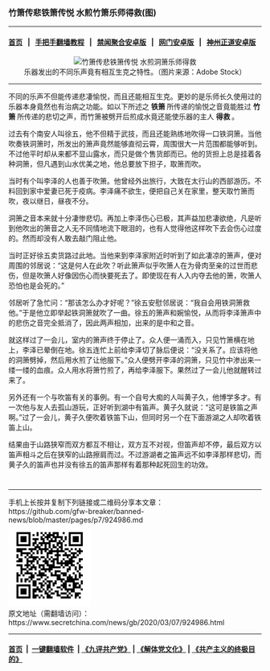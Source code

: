 ### 竹箫传悲铁箫传悦 水煎竹箫乐师得救(图)
------------------------

#### [首页](https://github.com/gfw-breaker/banned-news/blob/master/README.md) &nbsp;&nbsp;|&nbsp;&nbsp; [手把手翻墙教程](https://github.com/gfw-breaker/guides/wiki) &nbsp;&nbsp;|&nbsp;&nbsp; [禁闻聚合安卓版](https://github.com/gfw-breaker/bn-android) &nbsp;&nbsp;|&nbsp;&nbsp; [网门安卓版](https://github.com/oGate2/oGate) &nbsp;&nbsp;|&nbsp;&nbsp; [神州正道安卓版](https://github.com/SzzdOgate/update) 



<div class="article_right" style="fone-color:#000">
 <p style="text-align:center">
  <img alt="竹箫传悲铁箫传悦  水煎洞箫乐师得救" src="//img3.secretchina.com/pic/2020/3-3/p2639931a555913846-ss.jpg" style="height:337px; width:600px"/>
  <br>
   乐器发出的不同乐声竟有相互生克之特性。（图片来源：Adobe Stock）
   <span id="hideid" name="hideid" style="color:red;display:none;">
    <span href="https://www.secretchina.com">
    </span>
   </span>
  </br>
 </p>
 <div id="txt-mid1-t21-2017">
  

---


  </div>
 </div>
 <p>
  不同的乐声不但能传递悲凄愉悦，而且还能相互生克。更妙的是乐师长久使用过的乐器本身竟然也有治病之功能。如以下所述之
  <strong>
   铁箫
  </strong>
  所传递的愉悦之音竟能胜过
  <strong>
   竹箫
  </strong>
  所传递的悲切之声，而竹箫被劈开后煎成水竟还能使乐器的主人
  <strong>
   <span href="https://www.secretchina.com/news/gb/tag/得救" target="_blank">
    得救
   </span>
  </strong>
  。
  <span id="hideid" name="hideid" style="color:red;display:none;">
   <span href="https://www.secretchina.com">
   </span>
  </span>
 </p>
 <p>
  过去有个南安人叫徐五，他不但精于武技，而且还能熟练地吹得一口铁洞箫。当他吹奏铁洞箫时，所发出的箫声竟然能够直彻云霄，周围很大一片范围都能够听到。不过他平时却从来都不显山露水，而只是做个售货郎而已。他的货担上总是挂着各种洞箫，但凡遇到山水优美之地，他总要放下担子，取箫而吹。
 </p>
 <p>
  当时有个叫李泽的人也善于吹箫。他曾经外出旅行，大致在太行山的西部游历。不料回到家中爱妻已死于疫病。李泽痛不欲生，便把自己关在家里，整天取竹箫而吹，夜以继日，昼夜不分。
 </p>
 <p>
  洞箫之音本来就十分凄惨悲切。再加上李泽伤心已极，其声益加悲凄欲绝，凡是听到他吹出的箫音之人无不同情地流下眼泪的，也有人觉得他这样吹下去会伤心过度的。然而却没有人敢去敲门阻止他。
 </p>
 <p>
  当时正好徐五卖货路过此地。当他来到李泽家附近时听到了如此凄凉的箫声，便对周围的邻居说：“这是何人在此吹？听此箫声似乎吹箫人在为骨肉至亲的过世而悲伤，但是吹箫人好像因伤心而快要死去了。即使现在有人入内夺去他的箫，吹箫人恐怕也是会死的。”
 </p>
 <p>
  邻居听了急忙问：“那该怎么办才好呢？”徐五安慰邻居说：“我自会用铁洞箫救他。”于是他立即举起铁洞箫就吹了一曲。徐五的箫声和婉愉悦，从而将李泽箫声中的悲伤之音完全抵消了，因此两声相加，出来的是中和之音。
 </p>
 <p>
  就这样过了一会儿，室内的箫声终于停止了。众人便一涌而入，只见竹箫横在地上，李泽已晕倒在地。徐五连忙上前给李泽切了脉后便说：“没关系了。应该将他的洞箫劈掉，然后用水煎了让他服下。”众人便劈开李泽的洞箫，只见竹中渗出来一缕一缕的血痕。众人用水将箫竹煎了，再给李泽服下。果然过了一会儿他就醒转过来了。
 </p>
 <p>
  另外还有一个与吹笛有关的事例。有一个自号大痴的人叫黄子久，他博学多才。有一次他与友人去孤山游玩，正好听到湖中有笛声。黄子久就说：“这可是铁笛之声啊。”过了一会儿，黄子久便吹着铁笛下山，但同时另一个在下面游湖之人却吹着铁笛上山。
 </p>
 <p>
  结果由于山路狭窄而双方都互不相让，双方互不对视，但笛声却不停，最后双方以笛声相斗之后在狭窄的山路擦肩而过。不过游湖者之笛声远不如李泽那样悲切，而黄子久的笛声也并没有徐五的笛声那样有着那种起死回生的功效。
  <center>
   <div>
    <div id="txt-mid2-t22-2017" style="display: block;  max-height: 351px;  overflow: hidden;">
     <div id="SC-21xxx">
     </div>
     <ins class="adsbygoogle" data-ad-client="ca-pub-1276641434651360" data-ad-format="auto" data-ad-slot="4301710469" data-full-width-responsive="true" style="display:block">
     </ins>
    </div>
   </div>
  </center>
  <div style="padding-top:12px;">
  </div>
 </p>
</div>

<hr/>
手机上长按并复制下列链接或二维码分享本文章：<br/>
https://github.com/gfw-breaker/banned-news/blob/master/pages/p7/924986.md <br/>
<a href='https://github.com/gfw-breaker/banned-news/blob/master/pages/p7/924986.md'><img src='https://github.com/gfw-breaker/banned-news/blob/master/pages/p7/924986.md.png'/></a> <br/>
原文地址（需翻墙访问）：https://www.secretchina.com/news/gb/2020/03/07/924986.html


------------------------
#### [首页](https://github.com/gfw-breaker/banned-news/blob/master/README.md) &nbsp;|&nbsp; [一键翻墙软件](https://github.com/gfw-breaker/nogfw/blob/master/README.md) &nbsp;| [《九评共产党》](https://github.com/gfw-breaker/9ping.md/blob/master/README.md#九评之一评共产党是什么) | [《解体党文化》](https://github.com/gfw-breaker/jtdwh.md/blob/master/README.md) | [《共产主义的终极目的》](https://github.com/gfw-breaker/gczydzjmd.md/blob/master/README.md)


<img src='http://gfw-breaker.win/banned-news/pages/p7/924986.md' width='0px' height='0px'/>